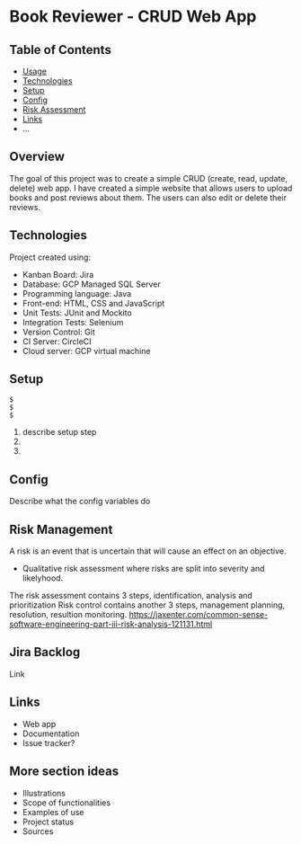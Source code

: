 # Book Reviewer - CRUD Web App
## Table of Contents
* [Usage](#usage)
* [Technologies](#technologies)
* [Setup](#setup)
* [Config](#config)
* [Risk Assessment](#risk_assessment)
* [Links](#links)
* ...

## Overview
The goal of this project was to create a simple CRUD (create, read, update, delete) web app. I have created a simple website that allows users to upload books and post reviews about them. The users can also edit or delete their reviews.

## Technologies
Project created using:
* Kanban Board: Jira
* Database: GCP Managed SQL Server
* Programming language: Java
* Front-end: HTML, CSS and JavaScript
* Unit Tests: JUnit and Mockito
* Integration Tests: Selenium
* Version Control: Git
* CI Server: CircleCI
* Cloud server: GCP virtual machine

## Setup
```
$
$
$
```
1. describe setup step
2.
3.

## Config
Describe what the config variables do

## Risk Management
A risk is an event that is uncertain that will cause an effect on an objective.
* Qualitative risk assessment where risks are split into severity and likelyhood.

The risk assessment contains 3 steps, identification, analysis and prioritization
Risk control contains another 3 steps, management planning, resolution, resultion monitoring.
https://jaxenter.com/common-sense-software-engineering-part-iii-risk-analysis-121131.html
## Jira Backlog
Link

## Links

* Web app
* Documentation
* Issue tracker?



## More section ideas
* Illustrations
* Scope of functionalities 
* Examples of use
* Project status 
* Sources
